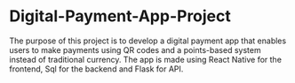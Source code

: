 # Digital-Payment-App-Project

The purpose of this project is to develop a digital payment app that enables users to make payments using QR codes and a points-based system instead of traditional currency. The app is made using React Native for the frontend, Sql for the backend and Flask for API.
